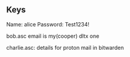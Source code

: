 ## Keys

Name: alice Password: Test1234!

bob.asc email is my(cooper) dltx one

charlie.asc: details for proton mail in bitwarden 
